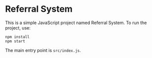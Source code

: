 # Referral System

This is a simple JavaScript project named Referral System. To run the project, use:

```
npm install
npm start
```

The main entry point is `src/index.js`.
